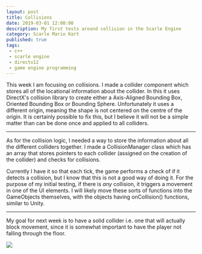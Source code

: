 ```yaml
---
layout: post
title: Collisions
date: 2019-03-01 12:00:00
description: My first tests around collision in the Scarle Engine
category: Scarle Mario Kart
published: true
tags:
 - c++
 - scarle engine
 - directx12
 - game engine programming
---
```

This week I am focusing on collisions. I made a collider component which stores all of the locational information about the collider. In this it uses DirectX's collision library to create either a Axis-Aligned Bounding Box, Oriented Bounding Box or Bounding Sphere. Unfortunately it uses a different origin, meaning the shape is not centered on the centre of the origin. It is certainly possible to fix this, but I believe it will not be a simple matter than can be done once and applied to all colliders.

----
As for the collision logic, I needed a way to store the information about all the different colliders together. I made a CollisionManager class which has an array that stores pointers to each collider (assigned on the creation of the collider) and checks for collisions.

Currently I have it so that each tick, the game performs a check of if it detects a collision, but I know that this is not a good way of doing it. For the purpose of my initial testing, if there is *any* collision, it triggers a movement in one of the UI elements. I will likely move these sorts of functions into the GameObjects themselves, with the objects having onCollision() functions, similar to Unity.

----
My goal for next week is to have a solid collider i.e. one that will actually block movement, since it is somewhat important to have the player not falling through the floor.

<img src="{{ site.baseurl }}/img/collision-gif.jpg">